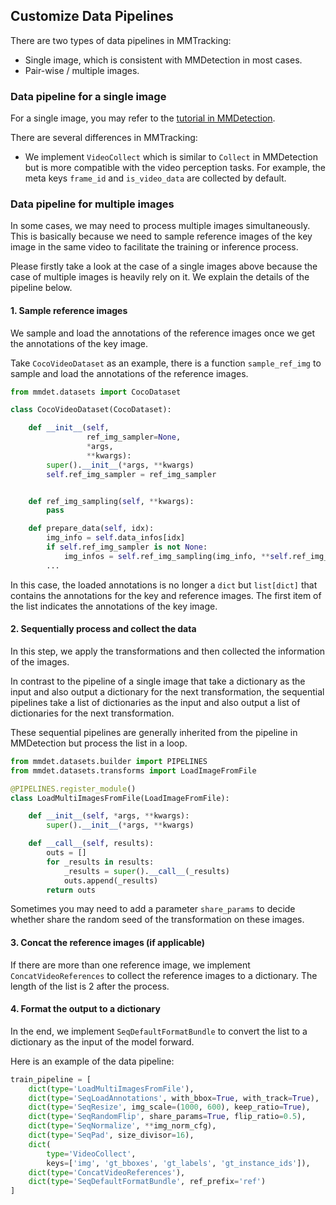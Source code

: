 ## Customize Data Pipelines

There are two types of data pipelines in MMTracking:

- Single image, which is consistent with MMDetection in most cases.
- Pair-wise / multiple images.

### Data pipeline for a single image

For a single image, you may refer to the [tutorial in MMDetection](https://mmdetection.readthedocs.io/en/latest/tutorials/data_pipeline.html).

There are several differences in MMTracking:

- We implement `VideoCollect` which is similar to `Collect` in MMDetection but is more compatible with the video perception tasks. For example, the meta keys `frame_id` and `is_video_data` are collected by default.

### Data pipeline for multiple images

In some cases, we may need to process multiple images simultaneously.
This is basically because we need to sample reference images of the key image in the same video to facilitate the training or inference process.

Please firstly take a look at the case of a single images above because the case of multiple images is heavily rely on it.
We explain the details of the pipeline below.

#### 1. Sample reference images

We sample and load the annotations of the reference images once we get the annotations of the key image.

Take `CocoVideoDataset` as an example, there is a function `sample_ref_img` to sample and load the annotations of the reference images.

```python
from mmdet.datasets import CocoDataset

class CocoVideoDataset(CocoDataset):

    def __init__(self,
                 ref_img_sampler=None,
                 *args,
                 **kwargs):
        super().__init__(*args, **kwargs)
        self.ref_img_sampler = ref_img_sampler


    def ref_img_sampling(self, **kwargs):
        pass

    def prepare_data(self, idx):
        img_info = self.data_infos[idx]
        if self.ref_img_sampler is not None:
            img_infos = self.ref_img_sampling(img_info, **self.ref_img_sampler)
        ...
```

In this case, the loaded annotations is no longer a `dict` but `list[dict]` that contains the annotations for the key and reference images.
The first item of the list indicates the annotations of the key image.

#### 2. Sequentially process and collect the data

In this step, we apply the transformations and then collected the information of the images.

In contrast to the pipeline of a single image that take a dictionary as the input and also output a dictionary for the next transformation, the sequential pipelines take a list of dictionaries as the input and also output a list of dictionaries for the next transformation.

These sequential pipelines are generally inherited from the pipeline in MMDetection but process the list in a loop.

```python
from mmdet.datasets.builder import PIPELINES
from mmdet.datasets.transforms import LoadImageFromFile

@PIPELINES.register_module()
class LoadMultiImagesFromFile(LoadImageFromFile):

    def __init__(self, *args, **kwargs):
        super().__init__(*args, **kwargs)

    def __call__(self, results):
        outs = []
        for _results in results:
            _results = super().__call__(_results)
            outs.append(_results)
        return outs
```

Sometimes you may need to add a parameter `share_params` to decide whether share the random seed of the transformation on these images.

#### 3. Concat the reference images (if applicable)

If there are more than one reference image, we implement `ConcatVideoReferences` to collect the reference images to a dictionary.
The length of the list is 2 after the process.

#### 4. Format the output to a dictionary

In the end, we implement `SeqDefaultFormatBundle` to convert the list to a dictionary as the input of the model forward.

Here is an example of the data pipeline:

```python
train_pipeline = [
    dict(type='LoadMultiImagesFromFile'),
    dict(type='SeqLoadAnnotations', with_bbox=True, with_track=True),
    dict(type='SeqResize', img_scale=(1000, 600), keep_ratio=True),
    dict(type='SeqRandomFlip', share_params=True, flip_ratio=0.5),
    dict(type='SeqNormalize', **img_norm_cfg),
    dict(type='SeqPad', size_divisor=16),
    dict(
        type='VideoCollect',
        keys=['img', 'gt_bboxes', 'gt_labels', 'gt_instance_ids']),
    dict(type='ConcatVideoReferences'),
    dict(type='SeqDefaultFormatBundle', ref_prefix='ref')
]
```
